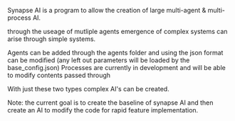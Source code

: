 Synapse AI is a program to allow the creation of large multi-agent & multi-process AI.

through the useage of mutliple agents emergence of complex systems can arise through simple systems. 

Agents can be added through the agents folder and using the json format can be modified (any left out parameters will be loaded by the base_config.json)
Processes are currently in development and will be able to modify contents passed through 

With just these two types complex AI's can be created.

Note: the current goal is to create the baseline of synapse AI and then create an AI to modify the code for rapid feature implementation.
